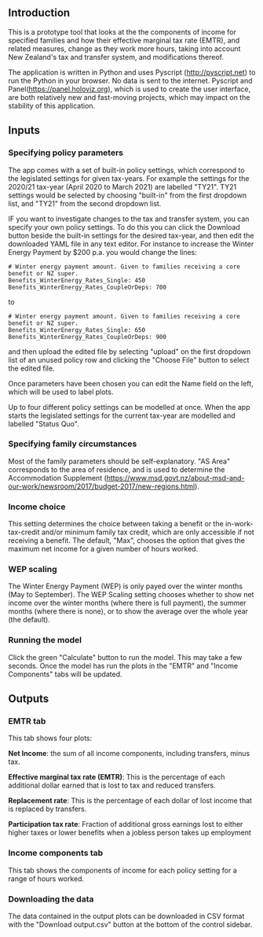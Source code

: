 ## Introduction
This is a prototype tool that looks at the the components of income for specified families and how their effective marginal tax rate (EMTR), and related measures, change as they work more hours, taking into account New Zealand's tax and transfer system, and modifications thereof.

The application is written in Python and uses Pyscript (http://pyscript.net) to run the Python in your browser.  No data is sent to the internet.  Pyscript and Panel(https://panel.holoviz.org), which is used to create the user interface, are both relatively new and fast-moving projects, which may impact on the stability of this application.

## Inputs
### Specifying policy parameters

The app comes with a set of built-in policy settings, which correspond to the legislated settings for given tax-years.  For example the settings for the 2020/21 tax-year (April 2020 to March 2021) are labelled "TY21".  TY21 settings would be selected by choosing "built-in" from the first dropdown list, and "TY21" from the second dropdown list.  

IF you want to investigate changes to the tax and transfer system, you can specify your own policy settings.  To do this you can click the Download button beside the built-in settings for the desired tax-year, and then edit the downloaded YAML file in any text editor.  For instance to increase the Winter Energy Payment by $200 p.a. you would change the lines:

```
# Winter energy payment amount. Given to families receiving a core benefit or NZ super. 
Benefits_WinterEnergy_Rates_Single: 450 
Benefits_WinterEnergy_Rates_CoupleOrDeps: 700
```  

to 

```
# Winter energy payment amount. Given to families receiving a core benefit or NZ super. 
Benefits_WinterEnergy_Rates_Single: 650 
Benefits_WinterEnergy_Rates_CoupleOrDeps: 900
```

and then upload the edited file by selecting "upload" on the first dropdown list of an unused policy row and clicking the "Choose File" button to select the edited file.

Once parameters have been chosen you can edit the Name field on the left, which will be used to label plots.

Up to four different policy settings can be modelled at once.  When the app starts the legislated settings for the current tax-year are modelled and labelled "Status Quo".


### Specifying family circumstances

Most of the family parameters should be self-explanatory.  "AS Area" corresponds to the area of residence, and is used to determine the Accommodation Supplement (https://www.msd.govt.nz/about-msd-and-our-work/newsroom/2017/budget-2017/new-regions.html).  

### Income choice

This setting determines the choice between taking a benefit or the in-work-tax-credit and/or minimum family tax credit, which are only accessible if not receiving a benefit.   The default, "Max", chooses the option that gives the maximum net income for a given number of hours worked.

### WEP scaling

The Winter Energy Payment (WEP) is only payed over the winter months (May to September).  The WEP Scaling setting chooses whether to show net income over the winter months (where there is full payment), the summer months (where there is none), or to show the average over the whole year (the default).

### Running the model

Click the green "Calculate" button to run the model.  This may take a few seconds.  Once the model has run the plots in the "EMTR" and "Income Components" tabs will be updated.

## Outputs

### EMTR tab

This tab shows four plots:

**Net Income**:  the sum of all income components, including transfers, minus tax.

**Effective marginal tax rate (EMTR)**:  This is the percentage of each additional dollar earned that is lost to tax and reduced transfers. 

**Replacement rate**:  This is the percentage of each dollar of lost income that is replaced by transfers.  

**Participation tax rate**:  Fraction of additional gross earnings lost to either higher taxes or lower benefits when a jobless person takes up employment

### Income components tab

This tab shows the components of income for each policy setting for a range of hours worked.  

### Downloading the data

The data contained in the output plots can be downloaded in CSV format with the "Download output.csv" button at the bottom of the control sidebar.

